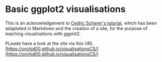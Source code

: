 # Basic ggplot2 visualisations

This is an acknowledgement to [Cedric Scherer's tutorial](https://cedricscherer.netlify.app/2019/05/17/the-evolution-of-a-ggplot-ep.-1/), which has been adaptated in Markdown and the creation of a site, for the purpose of teaching visualisations with ggplot2.

PLeade have a look at the site via this URL [https://orchid00.github.io/visualisationsCS/](https://orchid00.github.io/visualisationsCS/)


